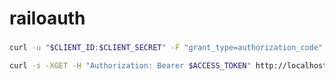 railoauth
=========

### 
```bash
curl -u "$CLIENT_ID:$CLIENT_SECRET" -F "grant_type=authorization_code" -F "code=$CODE" -F "redirect_uri=http://localhost:3000/" -XPOST http://localhost:3000/oauth/token
```

```bash
curl -s -XGET -H "Authorization: Bearer $ACCESS_TOKEN" http://localhost:3000/api/v1/me.json
```
